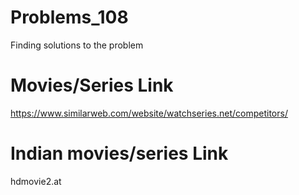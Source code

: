 # Problems_108
Finding solutions to the problem

# Movies/Series Link
https://www.similarweb.com/website/watchseries.net/competitors/

# Indian movies/series Link
hdmovie2.at
